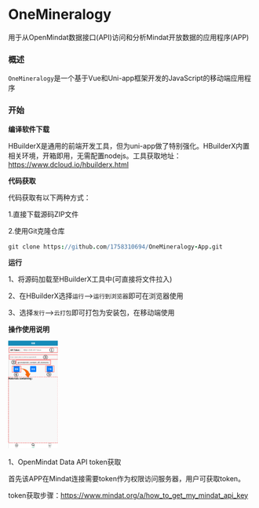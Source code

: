 # OneMineralogy
用于从OpenMindat数据接口(API)访问和分析Mindat开放数据的应用程序(APP)

### 概述
`OneMineralogy`是一个基于Vue和Uni-app框架开发的JavaScript的移动端应用程序

### 开始

**编译软件下载**

HBuilderX是通用的前端开发工具，但为uni-app做了特别强化。HBuilderX内置相关环境，开箱即用，无需配置nodejs。工具获取地址：https://www.dcloud.io/hbuilderx.html

**代码获取**

代码获取有以下两种方式：

1.直接下载源码ZIP文件

2.使用Git克隆仓库

```coffee
git clone https://github.com/1758310694/OneMineralogy-App.git
```

**运行**

1、将源码加载至HBuilderX工具中(可直接将文件拉入)

2、在HBuilderX选择`运行`-->`运行到浏览器`即可在浏览器使用

3、选择`发行`-->`云打包`即可打包为安装包，在移动端使用


**操作使用说明**

<img src="/static/image2/search.png?raw=true" width="20%">

1、OpenMindat Data API token获取

首先该APP在Mindat连接需要token作为权限访问服务器，用户可获取token。

token获取步骤：https://www.mindat.org/a/how_to_get_my_mindat_api_key








